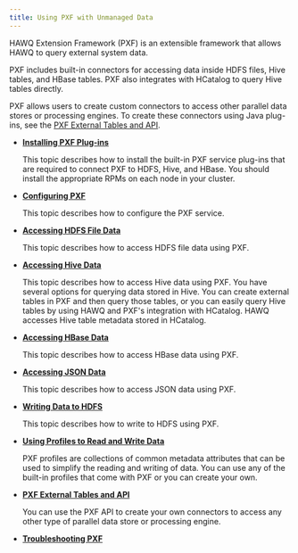 ```yaml
---
title: Using PXF with Unmanaged Data
---
```


<!--
Licensed to the Apache Software Foundation (ASF) under one
or more contributor license agreements.  See the NOTICE file
distributed with this work for additional information
regarding copyright ownership.  The ASF licenses this file
to you under the Apache License, Version 2.0 (the
"License"); you may not use this file except in compliance
with the License.  You may obtain a copy of the License at

  http://www.apache.org/licenses/LICENSE-2.0

Unless required by applicable law or agreed to in writing,
software distributed under the License is distributed on an
"AS IS" BASIS, WITHOUT WARRANTIES OR CONDITIONS OF ANY
KIND, either express or implied.  See the License for the
specific language governing permissions and limitations
under the License.
-->

HAWQ Extension Framework (PXF) is an extensible framework that allows HAWQ to query external system data. 

PXF includes built-in connectors for accessing data inside HDFS files, Hive tables, and HBase tables. PXF also integrates with HCatalog to query Hive tables directly.

PXF allows users to create custom connectors to access other parallel data stores or processing engines. To create these connectors using Java plug-ins, see the [PXF External Tables and API](PXFExternalTableandAPIReference/index.html).

-   **[Installing PXF Plug-ins](../pxf/InstallPXFPlugins/index.html)**

    This topic describes how to install the built-in PXF service plug-ins that are required to connect PXF to HDFS, Hive, and HBase. You should install the appropriate RPMs on each node in your cluster.

-   **[Configuring PXF](../pxf/ConfigurePXF/index.html)**

    This topic describes how to configure the PXF service.

-   **[Accessing HDFS File Data](../pxf/HDFSFileDataPXF/index.html)**

    This topic describes how to access HDFS file data using PXF.

-   **[Accessing Hive Data](../pxf/HivePXF/index.html)**

    This topic describes how to access Hive data using PXF. You have several options for querying data stored in Hive. You can create external tables in PXF and then query those tables, or you can easily query Hive tables by using HAWQ and PXF's integration with HCatalog. HAWQ accesses Hive table metadata stored in HCatalog.

-   **[Accessing HBase Data](../pxf/HBasePXF/index.html)**

    This topic describes how to access HBase data using PXF.

-   **[Accessing JSON Data](../pxf/JsonPXF/index.html)**

    This topic describes how to access JSON data using PXF.

-   **[Writing Data to HDFS](../pxf/HDFSWritablePXF/index.html)**

    This topic describes how to write to HDFS using PXF.

-   **[Using Profiles to Read and Write Data](../pxf/ReadWritePXF/index.html)**

    PXF profiles are collections of common metadata attributes that can be used to simplify the reading and writing of data. You can use any of the built-in profiles that come with PXF or you can create your own.

-   **[PXF External Tables and API](../pxf/PXFExternalTableandAPIReference/index.html)**

    You can use the PXF API to create your own connectors to access any other type of parallel data store or processing engine.

-   **[Troubleshooting PXF](../pxf/TroubleshootingPXF/index.html)**


